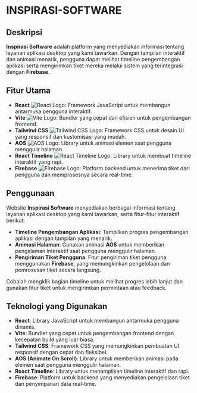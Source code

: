 # INSPIRASI-SOFTWARE

## Deskripsi

**Inspirasi Software** adalah platform yang menyediakan informasi tentang layanan aplikasi desktop yang kami tawarkan. Dengan tampilan interaktif dan animasi menarik, pengguna dapat melihat timeline pengembangan aplikasi serta mengirimkan tiket mereka melalui sistem yang terintegrasi dengan **Firebase**.

## Fitur Utama

- **React** ![React Logo](https://upload.wikimedia.org/wikipedia/commons/a/a7/React-icon.svg): Framework JavaScript untuk membangun antarmuka pengguna interaktif.
- **Vite** ![Vite Logo](https://vitejs.dev/logo.svg): Bundler yang cepat dan efisien untuk pengembangan frontend.
- **Tailwind CSS** ![Tailwind CSS Logo](https://upload.wikimedia.org/wikipedia/commons/6/60/Tailwind_CSS_Logo.svg): Framework CSS untuk desain UI yang responsif dan kustomisasi yang mudah.
- **AOS** ![AOS Logo](https://raw.githubusercontent.com/michalsnik/aos/master/src/img/aos-logo.svg): Library untuk animasi elemen saat pengguna menggulir halaman.
- **React Timeline** ![React Timeline Logo](https://raw.githubusercontent.com/rezpe/react-timeline-slider/master/public/favicon.ico): Library untuk membuat timeline interaktif yang rapi.
- **Firebase** ![Firebase Logo](https://upload.wikimedia.org/wikipedia/commons/4/47/Firebase_Logo_2016.svg): Platform backend untuk menerima tiket dari pengguna dan memprosesnya secara real-time.

## Penggunaan

Website **Inspirasi Software** menyediakan berbagai informasi tentang layanan aplikasi desktop yang kami tawarkan, serta fitur-fitur interaktif berikut:

- **Timeline Pengembangan Aplikasi**: Tampilkan progres pengembangan aplikasi dengan tampilan yang menarik.
- **Animasi Halaman**: Gunakan animasi **AOS** untuk memberikan pengalaman interaktif saat pengguna menggulir halaman.
- **Pengiriman Tiket Pengguna**: Fitur pengiriman tiket pengguna menggunakan **Firebase**, yang memungkinkan pengelolaan dan pemrosesan tiket secara langsung.

Cobalah mengklik bagian timeline untuk melihat progres lebih lanjut dan gunakan fitur tiket untuk mengirimkan permintaan atau feedback.

## Teknologi yang Digunakan

- **React**: Library JavaScript untuk membangun antarmuka pengguna dinamis.
- **Vite**: Bundler yang cepat untuk pengembangan frontend dengan kecepatan build yang luar biasa.
- **Tailwind CSS**: Framework CSS yang memungkinkan pembuatan UI responsif dengan cepat dan fleksibel.
- **AOS (Animate On Scroll)**: Library untuk memberikan animasi pada elemen saat pengguna menggulir halaman.
- **React Timeline**: Library untuk menampilkan timeline interaktif dan rapi.
- **Firebase**: Platform untuk backend yang menyediakan pengelolaan tiket dan penyimpanan data real-time.
